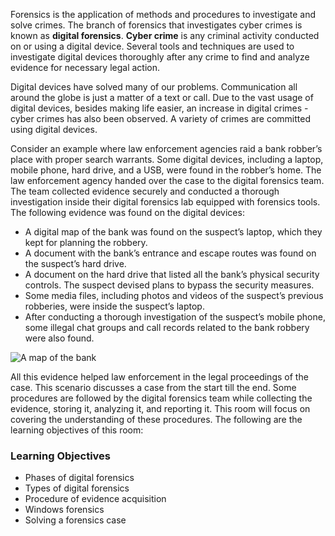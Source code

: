 Forensics is the application of methods and procedures to investigate and solve crimes. The branch of forensics that investigates cyber crimes is known as **digital forensics**. **Cyber crime** is any criminal activity conducted on or using a digital device. Several tools and techniques are used to investigate digital devices thoroughly after any crime to find and analyze evidence for necessary legal action.

Digital devices have solved many of our problems. Communication all around the globe is just a matter of a text or call. Due to the vast usage of digital devices, besides making life easier, an increase in digital crimes - cyber crimes has also been observed. A variety of crimes are committed using digital devices.

Consider an example where law enforcement agencies raid a bank robber’s place with proper search warrants. Some digital devices, including a laptop, mobile phone, hard drive, and a USB, were found in the robber’s home. The law enforcement agency handed over the case to the digital forensics team. The team collected evidence securely and conducted a thorough investigation inside their digital forensics lab equipped with forensics tools. The following evidence was found on the digital devices:

- A digital map of the bank was found on the suspect’s laptop, which they kept for planning the robbery.
- A document with the bank’s entrance and escape routes was found on the suspect’s hard drive.
- A document on the hard drive that listed all the bank’s physical security controls. The suspect devised plans to bypass the security measures.
- Some media files, including photos and videos of the suspect’s previous robberies, were inside the suspect’s laptop.
- After conducting a thorough investigation of the suspect’s mobile phone, some illegal chat groups and call records related to the bank robbery were also found.

![A map of the bank](https://tryhackme-images.s3.amazonaws.com/user-uploads/6645aa8c024f7893371eb7ac/room-content/6645aa8c024f7893371eb7ac-1719849822553.png)  

All this evidence helped law enforcement in the legal proceedings of the case. This scenario discusses a case from the start till the end. Some procedures are followed by the digital forensics team while collecting the evidence, storing it, analyzing it, and reporting it. This room will focus on covering the understanding of these procedures. The following are the learning objectives of this room:

### Learning Objectives

- Phases of digital forensics
- Types of digital forensics
- Procedure of evidence acquisition
- Windows forensics
- Solving a forensics case